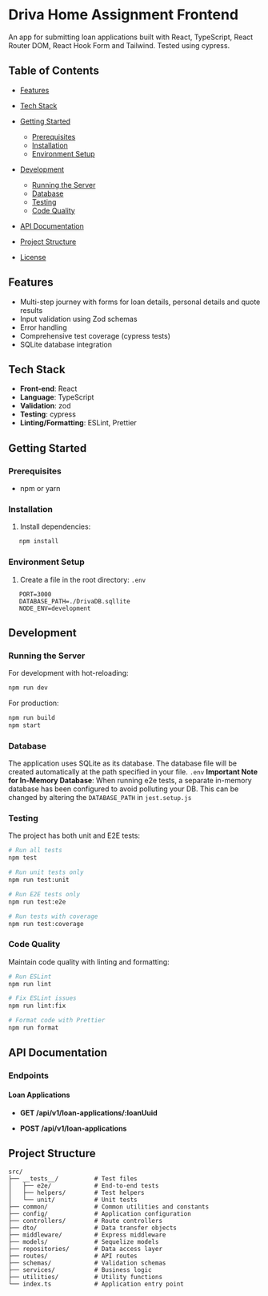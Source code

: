 # Driva Home Assignment Frontend
An app for submitting loan applications built with React, TypeScript, React Router DOM, React Hook Form and Tailwind. Tested using cypress.
## Table of Contents
- [Features](#features)
- [Tech Stack](#tech-stack)
- [Getting Started](#getting-started)
    - [Prerequisites](#prerequisites)
    - [Installation](#installation)
    - [Environment Setup](#environment-setup)

- [Development](#development)
    - [Running the Server](#running-the-server)
    - [Database](#database)
    - [Testing](#testing)
    - [Code Quality](#code-quality)

- [API Documentation](#api-documentation)
- [Project Structure](#project-structure)
- [License](#license)

## Features
- Multi-step journey with forms for loan details, personal details and quote results
- Input validation using Zod schemas
- Error handling
- Comprehensive test coverage (cypress tests)
- SQLite database integration

## Tech Stack
- **Front-end**: React
- **Language**: TypeScript
- **Validation**: zod
- **Testing**: cypress
- **Linting/Formatting**: ESLint, Prettier

## Getting Started
### Prerequisites
- npm or yarn

### Installation
1. Install dependencies:
``` bash
   npm install
```
### Environment Setup
1. Create a file in the root directory: `.env`
``` 
   PORT=3000
   DATABASE_PATH=./DrivaDB.sqllite
   NODE_ENV=development
```
## Development
### Running the Server
For development with hot-reloading:
``` bash
npm run dev
```
For production:
``` bash
npm run build
npm start
```
### Database
The application uses SQLite as its database. The database file will be created automatically at the path specified in your file. `.env`
**Important Note for In-Memory Database**: When running e2e tests, a separate in-memory database has been configured to avoid polluting your DB. This can be changed by altering the `DATABASE_PATH` in `jest.setup.js`

### Testing
The project has both unit and E2E tests:
``` bash
# Run all tests
npm test

# Run unit tests only
npm run test:unit

# Run E2E tests only
npm run test:e2e

# Run tests with coverage
npm run test:coverage
```
### Code Quality
Maintain code quality with linting and formatting:
``` bash
# Run ESLint
npm run lint

# Fix ESLint issues
npm run lint:fix

# Format code with Prettier
npm run format
```
## API Documentation
### Endpoints
#### Loan Applications
- **GET /api/v1/loan-applications/:loanUuid**

- **POST /api/v1/loan-applications**


## Project Structure
``` 
src/
├── __tests__/          # Test files
│   ├── e2e/            # End-to-end tests
│   ├── helpers/        # Test helpers
│   └── unit/           # Unit tests
├── common/             # Common utilities and constants
├── config/             # Application configuration
├── controllers/        # Route controllers
├── dto/                # Data transfer objects
├── middleware/         # Express middleware
├── models/             # Sequelize models
├── repositories/       # Data access layer
├── routes/             # API routes
├── schemas/            # Validation schemas
├── services/           # Business logic
├── utilities/          # Utility functions
└── index.ts            # Application entry point
```
